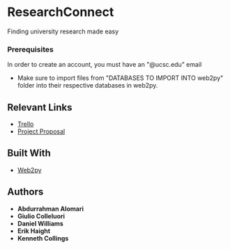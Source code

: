 # ResearchConnect

Finding university research made easy

### Prerequisites
In order to create an account, you must have an "@ucsc.edu" email
* Make sure to import files from "DATABASES TO IMPORT INTO web2py" folder into their respective databases in web2py.

## Relevant Links

* [Trello](https://trello.com/b/osXUNhol/researchconnect-backlog)
* [Project Proposal](https://docs.google.com/document/d/10eJoMNJRVklNJiMVwwa05RBmmUxJwvoWRAOskAIMw0c/edit?usp=sharing)

## Built With

* [Web2py](http://www.web2py.com/)

## Authors

* **Abdurrahman Alomari**
* **Giulio Colleluori**
* **Daniel Williams**
* **Erik Haight**
* **Kenneth Collings**

